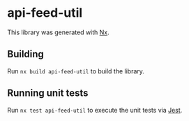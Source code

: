 # api-feed-util

This library was generated with [Nx](https://nx.dev).

## Building

Run `nx build api-feed-util` to build the library.

## Running unit tests

Run `nx test api-feed-util` to execute the unit tests via [Jest](https://jestjs.io).
